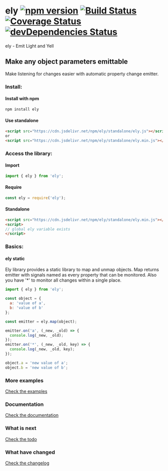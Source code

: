 # ely [![npm version](https://img.shields.io/npm/v/ely.svg?style=flat)](https://www.npmjs.com/package/ely) [![Build Status](https://img.shields.io/travis/ranapat/ely/master.svg?style=flat)](https://travis-ci.org/ranapat/ely)  [![Coverage Status](https://coveralls.io/repos/ranapat/ely/badge.svg?branch=master)](https://coveralls.io/r/ranapat/ely?branch=master) [![devDependencies Status](https://david-dm.org/ranapat/ely/dev-status.svg)](https://david-dm.org/ranapat/ely?type=dev)

ely - Emit Light and Yell

## Make any object parameters emittable

Make listening for changes easier with automatic property change emitter.

### Install:

#### Install with npm
```bash
npm install ely
```

#### Use standalone
```html
<script src="https://cdn.jsdelivr.net/npm/ely/standalone/ely.js"></script>
or
<script src="https://cdn.jsdelivr.net/npm/ely/standalone/ely.min.js"></script>
```

### Access the library:

#### Import
```javascript
import { ely } from 'ely';
```

#### Require
```javascript
const ely = require('ely');
```

#### Standalone
```html
<script src="https://cdn.jsdelivr.net/npm/ely/standalone/ely.min.js"></script>
<script>
// global ely variable exists
</script>
```

### Basics:

#### ely static

Ely library provides a static library to map and unmap objects.
Map returns emitter with signals named as every property that can be
monitored. Also you have '*' to monitor all changes within a single place.

```javascript
import { ely } from 'ely';

const object = {
  a: 'value of a',
  b: 'value of b'
};

const emitter = ely.map(object);

emitter.on('a', (_new, _old) => {
  console.log(_new, _old);
});
emitter.on('*', (_new, _old, key) => {
  console.log(_new, _old, key);
});

object.a = 'new value of a';
object.b = 'new value of b';

```

### More examples

[Check the examples](http://github.com/ranapat/ely/blob/master/examples/src)

### Documentation

[Check the documentation](http://github.com/ranapat/ely/blob/master/docs/docs.md)

### What is next

[Check the todo](http://github.com/ranapat/ely/blob/master/TODO.md)

### What have changed

[Check the changelog](http://github.com/ranapat/ely/blob/master/CHANGELOG.md)
